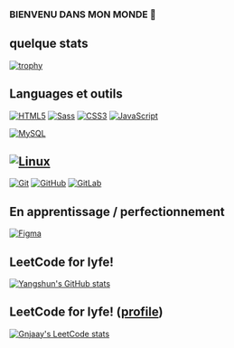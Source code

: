 ### BIENVENU DANS MON MONDE 👋
## quelque stats
[![trophy](https://github-profile-trophy.vercel.app/?username=Gor-Atidiani&theme=onedark)](https://github.com/ryo-ma/github-profile-trophy)
## Languages et outils
[![HTML5](https://img.shields.io/badge/-HTML5-000?&logo=HTML5&logoColor=E34F26)](https://www.w3.org/html/)
[![Sass](https://img.shields.io/badge/-Sass-000?&logo=Sass&logoColor=CC6699)](https://sass-lang.com)
[![CSS3](https://img.shields.io/badge/-CSS3-000?&logo=CSS3&logoColor=1572B6)](https://developer.mozilla.org/fr/docs/Web/CSS)
[![JavaScript](https://img.shields.io/badge/-JavaScript-000?&logo=JavaScript&logoColor=F7DF1E)](https://developer.mozilla.org/en-US/docs/Web/JavaScript)



[![MySQL](https://img.shields.io/badge/-MySQL-000?&logo=MySQL&logoColor=4479A1)](https://www.mysql.com/)

## [![Linux](https://img.shields.io/badge/-Linux-000?&logo=Linux&logoColor=FCC624)](https://www.linux.org/)
[![Git](https://img.shields.io/badge/-Git-000?&logo=Git&logoColor=F05032)](https://git-scm.com/)
[![GitHub](https://img.shields.io/badge/-GitHub-000?&logo=GitHub&logoColor=FFF)](https://www.github.com/)
[![GitLab](https://img.shields.io/badge/-GitLab-000?&logo=GitLab&logoColor=FC6D26)](https://www.gitlab.com/)


## En apprentissage / perfectionnement
[![Figma](https://img.shields.io/badge/-Figma-000?&logo=Figma&logoColor=F24E1E)](https://www.figma.com/)
## LeetCode for lyfe!
[![Yangshun's GitHub stats](https://github-readme-stats.vercel.app/api?username=Gor-Atidiani&show_icons=true&icon_color=586069&text_color=586069&bg_color=fff&line_height=30&hide_title=true&title_color=0366d6)](https://github.com/anuraghazra/github-readme-stats)
## LeetCode for lyfe! ([profile](https://leetcode.com/Gnjaay))
[![Gnjaay's LeetCode stats](https://leetcode-stats-six.vercel.app/api?username=Gnjaay)](https://github.com/KnlnKS/leetcode-stats)
<!--
**Gor-Atidiani/Gor-Atidiani** is a ✨ _special_ ✨ repository because its `README.md` (this file) appears on your GitHub profile.


-->
